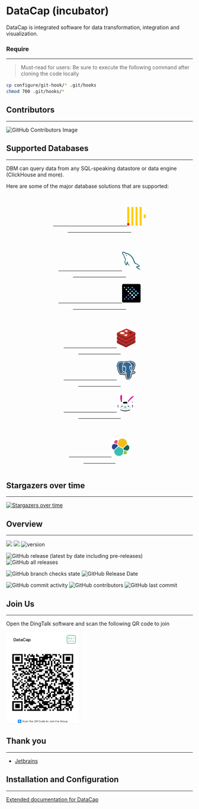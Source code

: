 # DataCap (incubator)

DataCap is integrated software for data transformation, integration and visualization.

### Require

---

> Must-read for users: Be sure to execute the following command after cloning the code locally

```bash
cp configure/git-hook/* .git/hooks
chmod 700 .git/hooks/*
```

## Contributors

---

![GitHub Contributors Image](https://contrib.rocks/image?repo=EdurtIO/incubator-datacap)

## Supported Databases

---

DBM can query data from any SQL-speaking datastore or data engine (ClickHouse and more).

Here are some of the major database solutions that are supported:

<div align="center">
    <div align="center">
        <div align="center">
            <div align="center">
            <div align="center">
                <div align="center">
                    <code>
                        <a href="https://clickhouse.com" target="_blank">
                            <img src="./shared/plugin/clickhouse.svg" alt="ClickHouse" width="50" height="50" />
                        </a>
                    </code> <br />
                </div>
                <code>
                    <a href="https://www.mysql.com" target="_blank">
                        <img src="./shared/plugin/mysql.svg" alt="MySQL" width="50" height="50"/>
                    </a>
                    <a href="https://prestodb.io/" target="_blank">
                        <img src="./shared/plugin/presto.svg" alt="Presto" width="50" height="50"/>
                    </a>
                </code> <br />
            </div>
            <code>
                <a href="https://redis.io/" target="_blank">
                    <img src="./shared/plugin/redis.svg" alt="Redis" width="50" height="50"/>
                </a>
                <a href="https://www.postgresql.org/" target="_blank">
                    <img src="./shared/plugin/postgresql.svg" alt="PostgreSQL" width="50" height="50"/>
                </a>
                <a href="https://trino.io/" target="_blank">
                    <img src="./shared/plugin/trino.svg" alt="Trino" width="50" height="50"/>
                </a>
            </code> <br />
        </div>
        <code>
            <a href="https://www.elastic.co/" target="_blank">
                <img src="./shared/plugin/elasticsearch.svg" alt="ElasticSearch" width="50" height="50" />
            </a>
        </code> <br />
      </div>
    </div>
</div>

## Stargazers over time

---

[![Stargazers over time](https://starchart.cc/EdurtIO/incubator-datacap.svg)](https://starchart.cc/EdurtIO/incubator-datacap)

## Overview

---

![](https://visitor-badge.glitch.me/badge?page_id=incubator-datacap)
[![](https://tokei.rs/b1/github/EdurtIO/incubator-datacap)](https://github.com/EdurtIO/incubator-datacap)
![version](https://img.shields.io/github/v/release/EdurtIO/incubator-datacap.svg)

![GitHub release (latest by date including pre-releases)](https://img.shields.io/github/downloads-pre/EdurtIO/incubator-datacap/latest/total?style=flat-square)
![GitHub all releases](https://img.shields.io/github/downloads/EdurtIO/incubator-datacap/total?style=flat-square)

![GitHub branch checks state](https://img.shields.io/github/checks-status/EdurtIO/incubator-datacap/master?style=flat-square)
![GitHub Release Date](https://img.shields.io/github/release-date/EdurtIO/incubator-datacap?style=flat-square)

![GitHub commit activity](https://img.shields.io/github/commit-activity/y/EdurtIO/incubator-datacap?style=flat-square)
![GitHub contributors](https://img.shields.io/github/contributors-anon/EdurtIO/incubator-datacap?style=flat-square)
![GitHub last commit](https://img.shields.io/github/last-commit/EdurtIO/incubator-datacap?style=flat-square)

## Join Us

---

Open the DingTalk software and scan the following QR code to join

<img src="./shared/dingtalk.png" width="200px" height="250px"></img>

## Thank you

---

- [Jetbrains](https://www.jetbrains.com/)

## Installation and Configuration

---

[Extended documentation for DataCap](https://datacap.incubator.edurt.io)
